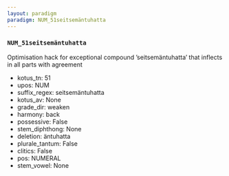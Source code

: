 ```yaml
---
layout: paradigm
paradigm: NUM_51seitsemäntuhatta
---
```

### ` NUM_51seitsemäntuhatta `

Optimisation hack for exceptional compound ’seitsemäntuhatta’ that inflects in all parts with agreement
* kotus_tn: 51
* upos: NUM
* suffix_regex: seitsemäntuhatta
* kotus_av: None
* grade_dir: weaken
* harmony: back
* possessive: False
* stem_diphthong: None
* deletion: äntuhatta
* plurale_tantum: False
* clitics: False
* pos: NUMERAL
* stem_vowel: None
